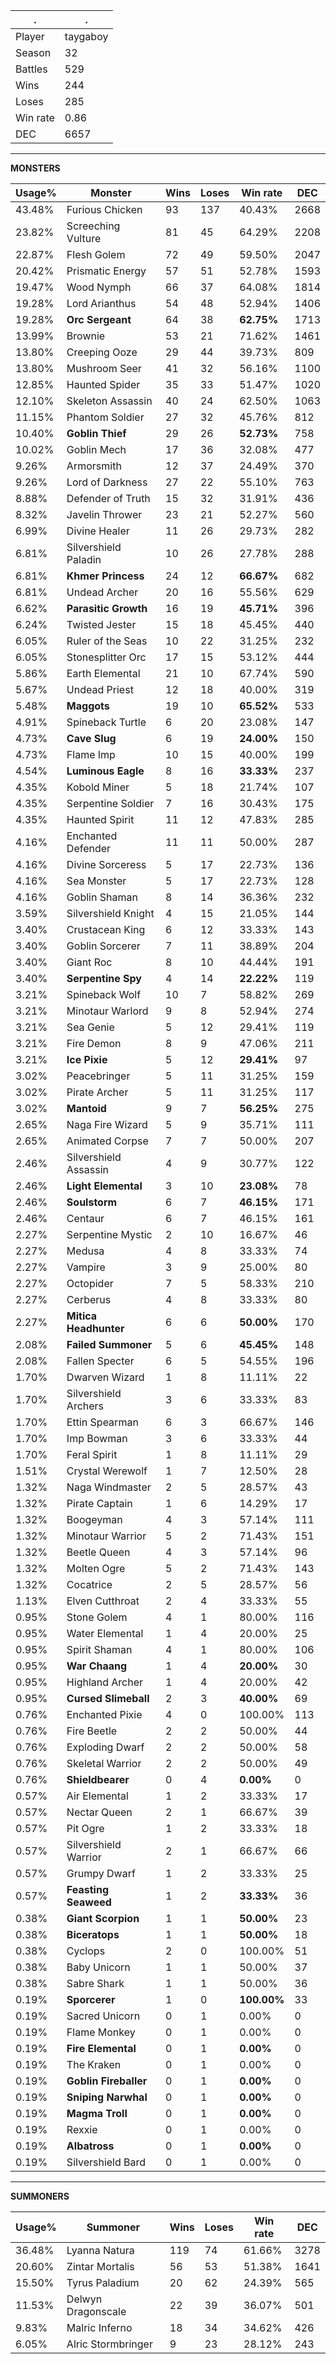 .|.
|-|-
Player|taygaboy
Season|32
Battles|529
Wins|244
Loses|285
Win rate|0.86
DEC|6657

---
**MONSTERS**

Usage%|Monster|Wins|Loses|Win rate|DEC|
-|-|-|-|-|-|
43.48%|Furious Chicken|93|137|40.43%|2668|
23.82%|Screeching Vulture|81|45|64.29%|2208|
22.87%|Flesh Golem|72|49|59.50%|2047|
20.42%|Prismatic Energy|57|51|52.78%|1593|
19.47%|Wood Nymph|66|37|64.08%|1814|
19.28%|Lord Arianthus|54|48|52.94%|1406|
19.28%|**Orc Sergeant**|64|38|**62.75%**|1713|
13.99%|Brownie|53|21|71.62%|1461|
13.80%|Creeping Ooze|29|44|39.73%|809|
13.80%|Mushroom Seer|41|32|56.16%|1100|
12.85%|Haunted Spider|35|33|51.47%|1020|
12.10%|Skeleton Assassin|40|24|62.50%|1063|
11.15%|Phantom Soldier|27|32|45.76%|812|
10.40%|**Goblin Thief**|29|26|**52.73%**|758|
10.02%|Goblin Mech|17|36|32.08%|477|
9.26%|Armorsmith|12|37|24.49%|370|
9.26%|Lord of Darkness|27|22|55.10%|763|
8.88%|Defender of Truth|15|32|31.91%|436|
8.32%|Javelin Thrower|23|21|52.27%|560|
6.99%|Divine Healer|11|26|29.73%|282|
6.81%|Silvershield Paladin|10|26|27.78%|288|
6.81%|**Khmer Princess**|24|12|**66.67%**|682|
6.81%|Undead Archer|20|16|55.56%|629|
6.62%|**Parasitic Growth**|16|19|**45.71%**|396|
6.24%|Twisted Jester|15|18|45.45%|440|
6.05%|Ruler of the Seas|10|22|31.25%|232|
6.05%|Stonesplitter Orc|17|15|53.12%|444|
5.86%|Earth Elemental|21|10|67.74%|590|
5.67%|Undead Priest|12|18|40.00%|319|
5.48%|**Maggots**|19|10|**65.52%**|533|
4.91%|Spineback Turtle|6|20|23.08%|147|
4.73%|**Cave Slug**|6|19|**24.00%**|150|
4.73%|Flame Imp|10|15|40.00%|199|
4.54%|**Luminous Eagle**|8|16|**33.33%**|237|
4.35%|Kobold Miner|5|18|21.74%|107|
4.35%|Serpentine Soldier|7|16|30.43%|175|
4.35%|Haunted Spirit|11|12|47.83%|285|
4.16%|Enchanted Defender|11|11|50.00%|287|
4.16%|Divine Sorceress|5|17|22.73%|136|
4.16%|Sea Monster|5|17|22.73%|128|
4.16%|Goblin Shaman|8|14|36.36%|232|
3.59%|Silvershield Knight|4|15|21.05%|144|
3.40%|Crustacean King|6|12|33.33%|143|
3.40%|Goblin Sorcerer|7|11|38.89%|204|
3.40%|Giant Roc|8|10|44.44%|191|
3.40%|**Serpentine Spy**|4|14|**22.22%**|119|
3.21%|Spineback Wolf|10|7|58.82%|269|
3.21%|Minotaur Warlord|9|8|52.94%|274|
3.21%|Sea Genie|5|12|29.41%|119|
3.21%|Fire Demon|8|9|47.06%|211|
3.21%|**Ice Pixie**|5|12|**29.41%**|97|
3.02%|Peacebringer|5|11|31.25%|159|
3.02%|Pirate Archer|5|11|31.25%|117|
3.02%|**Mantoid**|9|7|**56.25%**|275|
2.65%|Naga Fire Wizard|5|9|35.71%|111|
2.65%|Animated Corpse|7|7|50.00%|207|
2.46%|Silvershield Assassin|4|9|30.77%|122|
2.46%|**Light Elemental**|3|10|**23.08%**|78|
2.46%|**Soulstorm**|6|7|**46.15%**|171|
2.46%|Centaur|6|7|46.15%|161|
2.27%|Serpentine Mystic|2|10|16.67%|46|
2.27%|Medusa|4|8|33.33%|74|
2.27%|Vampire|3|9|25.00%|80|
2.27%|Octopider|7|5|58.33%|210|
2.27%|Cerberus|4|8|33.33%|80|
2.27%|**Mitica Headhunter**|6|6|**50.00%**|170|
2.08%|**Failed Summoner**|5|6|**45.45%**|148|
2.08%|Fallen Specter|6|5|54.55%|196|
1.70%|Dwarven Wizard|1|8|11.11%|22|
1.70%|Silvershield Archers|3|6|33.33%|83|
1.70%|Ettin Spearman|6|3|66.67%|146|
1.70%|Imp Bowman|3|6|33.33%|44|
1.70%|Feral Spirit|1|8|11.11%|29|
1.51%|Crystal Werewolf|1|7|12.50%|28|
1.32%|Naga Windmaster|2|5|28.57%|43|
1.32%|Pirate Captain|1|6|14.29%|17|
1.32%|Boogeyman|4|3|57.14%|111|
1.32%|Minotaur Warrior|5|2|71.43%|151|
1.32%|Beetle Queen|4|3|57.14%|96|
1.32%|Molten Ogre|5|2|71.43%|143|
1.32%|Cocatrice|2|5|28.57%|56|
1.13%|Elven Cutthroat|2|4|33.33%|55|
0.95%|Stone Golem|4|1|80.00%|116|
0.95%|Water Elemental|1|4|20.00%|25|
0.95%|Spirit Shaman|4|1|80.00%|106|
0.95%|**War Chaang**|1|4|**20.00%**|30|
0.95%|Highland Archer|1|4|20.00%|42|
0.95%|**Cursed Slimeball**|2|3|**40.00%**|69|
0.76%|Enchanted Pixie|4|0|100.00%|113|
0.76%|Fire Beetle|2|2|50.00%|44|
0.76%|Exploding Dwarf|2|2|50.00%|58|
0.76%|Skeletal Warrior|2|2|50.00%|49|
0.76%|**Shieldbearer**|0|4|**0.00%**|0|
0.57%|Air Elemental|1|2|33.33%|17|
0.57%|Nectar Queen|2|1|66.67%|39|
0.57%|Pit Ogre|1|2|33.33%|18|
0.57%|Silvershield Warrior|2|1|66.67%|66|
0.57%|Grumpy Dwarf|1|2|33.33%|25|
0.57%|**Feasting Seaweed**|1|2|**33.33%**|36|
0.38%|**Giant Scorpion**|1|1|**50.00%**|23|
0.38%|**Biceratops**|1|1|**50.00%**|18|
0.38%|Cyclops|2|0|100.00%|51|
0.38%|Baby Unicorn|1|1|50.00%|37|
0.38%|Sabre Shark|1|1|50.00%|36|
0.19%|**Sporcerer**|1|0|**100.00%**|33|
0.19%|Sacred Unicorn|0|1|0.00%|0|
0.19%|Flame Monkey|0|1|0.00%|0|
0.19%|**Fire Elemental**|0|1|**0.00%**|0|
0.19%|The Kraken|0|1|0.00%|0|
0.19%|**Goblin Fireballer**|0|1|**0.00%**|0|
0.19%|**Sniping Narwhal**|0|1|**0.00%**|0|
0.19%|**Magma Troll**|0|1|**0.00%**|0|
0.19%|Rexxie|0|1|0.00%|0|
0.19%|**Albatross**|0|1|**0.00%**|0|
0.19%|Silvershield Bard|0|1|0.00%|0|

---
**SUMMONERS**

Usage%|Summoner|Wins|Loses|Win rate|DEC|
-|-|-|-|-|-|
36.48%|Lyanna Natura|119|74|61.66%|3278|
20.60%|Zintar Mortalis|56|53|51.38%|1641|
15.50%|Tyrus Paladium|20|62|24.39%|565|
11.53%|Delwyn Dragonscale|22|39|36.07%|501|
9.83%|Malric Inferno|18|34|34.62%|426|
6.05%|Alric Stormbringer|9|23|28.12%|243|
